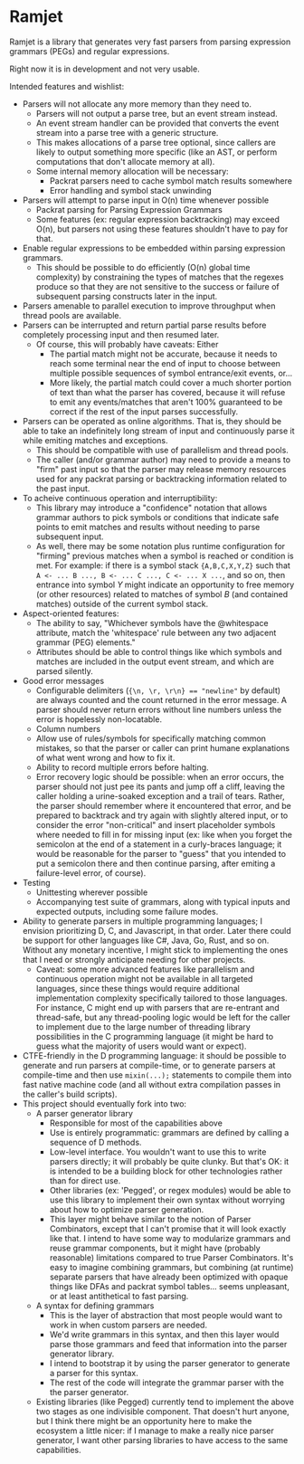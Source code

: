 Ramjet
====

Ramjet is a library that generates very fast parsers from parsing expression
grammars (PEGs) and regular expressions.

Right now it is in development and not very usable.

Intended features and wishlist:
* Parsers will not allocate any more memory than they need to.
	* Parsers will not output a parse tree, but an event stream instead.
	* An event stream handler can be provided that converts the event stream
		into a parse tree with a generic structure.
	* This makes allocations of a parse tree optional, since callers are likely
		to output something more specific (like an AST, or perform computations
		that don't allocate memory at all).
	* Some internal memory allocation will be necessary:
		* Packrat parsers need to cache symbol match results somewhere
		* Error handling and symbol stack unwinding
* Parsers will attempt to parse input in O(n) time whenever possible
	* Packrat parsing for Parsing Expression Grammars
	* Some features (ex: regular expression backtracking) may exceed O(n),
		but parsers not using these features shouldn't have to pay for that.
* Enable regular expressions to be embedded within parsing expression grammars.
	* This should be possible to do efficiently (O(n) global time complexity)
		by constraining the types of matches that the regexes produce so that
		they are not sensitive to the success or failure of subsequent parsing
		constructs later in the input.
* Parsers amenable to parallel execution to improve throughput when thread
	pools are available.
* Parsers can be interrupted and return partial parse results before completely
	processing input and then resumed later.
	*  Of course, this will probably have caveats: Either
		* The partial match might not be accurate, because it needs to reach
			some terminal near the end of input to choose between multiple
			possible sequences of symbol entrance/exit events, or...
		* More likely, the partial match could cover a much shorter portion
			of text than what the parser has covered, because it will refuse
			to emit any events/matches that aren't 100% guaranteed to be
			correct if the rest of the input parses successfully.
* Parsers can be operated as online algorithms. That is, they should be able
	to take an indefinitely long stream of input and continuously parse it
	while emiting matches and exceptions.
	* This should be compatible with use of parallelism and thread pools.
	* The caller (and/or grammar author) may need to provide a means to "firm"
		past input so that the parser may release memory resources used for any
		packrat parsing or backtracking information related to the past input.
* To acheive continuous operation and interruptibility:
	* This library may introduce a "confidence" notation that allows grammar
		authors to pick symbols or conditions that indicate safe points to emit
		matches and results without needing to parse subsequent input.
	* As well, there may be some notation plus runtime configuration for
		"firming" previous matches when a symbol is reached or condition is met.
		For example: if there is a symbol stack `{A,B,C,X,Y,Z}` such that
		`A <- ... B ..., B <- ... C ..., C <- ... X ...`, and so on, then
		entrance into symbol *Y* might indicate an opportunity to free memory
		(or other resources) related to matches of symbol *B*
		(and contained matches) outside of the current symbol stack.
* Aspect-oriented features:
	* The ability to say, "Whichever symbols have the @whitespace attribute,
		match the 'whitespace' rule between any two adjacent grammar (PEG)
		elements."
	* Attributes should be able to control things like which symbols and
		matches are included in the output event stream, and which are
		parsed silently.
* Good error messages
	* Configurable delimiters (`{\n, \r, \r\n} == "newline"` by default) are
		always counted and the count returned in the error message. A parser
		should never return errors without line numbers unless the error is
		hopelessly non-locatable.
	* Column numbers
	* Allow use of rules/symbols for specifically matching common mistakes,
		so that the parser or caller can print humane explanations of what
		went wrong and how to fix it.
	* Ability to record multiple errors before halting.
	* Error recovery logic should be possible: when an error occurs, the parser
		should not just pee its pants and jump off a cliff, leaving the caller
		holding a urine-soaked exception and a trail of tears. Rather, the
		parser should remember where it encountered that error, and be
		prepared to backtrack and try again with slightly altered input,
		or to consider the error "non-critical" and insert placeholder
		symbols where needed to fill in for missing input (ex: like when
		you forget the semicolon at the end of a statement in a curly-braces
		language; it would be reasonable for the parser to "guess" that you
		intended to put a semicolon there and then continue parsing, after
		emiting a failure-level error, of course).
* Testing
	* Unittesting wherever possible
	* Accompanying test suite of grammars, along with typical inputs and
		expected outputs, including some failure modes.
* Ability to generate parsers in multiple programming languages; I envision
	prioritizing D, C, and Javascript, in that order. Later there could be
	support for other languages like C#, Java, Go, Rust, and so on. Without
	any monetary incentive, I might stick to implementing the ones that I
	need or strongly anticipate needing for other projects.
	* Caveat: some more advanced features like parallelism and continuous
		operation might not be available in all targeted languages, since
		these things would require additional implementation complexity
		specifically tailored to those languages. For instance, C might end
		up with parsers that are re-entrant and thread-safe, but any
		thread-pooling logic would be left for the caller to implement due
		to the large number of threading library possibilities in the C
		programming language (it might be hard to guess what the majority of
		users would want or expect).
* CTFE-friendly in the D programming language: it should be possible to
	generate and run parsers at compile-time, or to generate parsers at
	compile-time and then use `mixin(...);` statements to compile them into
	fast native machine code (and all without extra compilation passes in the
	caller's build scripts).
* This project should eventually fork into two:
	* A parser generator library
		* Responsible for most of the capabilities above
		* Use is entirely programmatic: grammars are defined by calling
			a sequence of D methods.
		* Low-level interface. You wouldn't want to use this to write parsers
			directly; it will probably be quite clunky. But that's OK: it is
			intended to be a building block for other technologies rather than
			for direct use.
		* Other libraries (ex: 'Pegged', or regex modules) would be able to
			use this library to implement their own syntax without worrying
			about how to optimize parser generation.
		* This layer might behave similar to the notion of Parser Combinators,
			except that I can't promise that it will look exactly like that.
			I intend to have some way to modularize grammars and reuse grammar
			components, but it might have (probably reasonable) limitations
			compared to true Parser Combinators.  It's easy to imagine
			combining grammars, but combining (at runtime) separate parsers
			that have already been optimized with opaque things like DFAs and
			packrat symbol tables... seems unpleasant, or at least antithetical
			to fast parsing.
	* A syntax for defining grammars
		* This is the layer of abstraction that most people would want to work
			in when custom parsers are needed.
		* We'd write grammars in this syntax, and then this layer would parse
			those grammars and feed that information into the parser generator
			library.
		* I intend to bootstrap it by using the parser generator to generate a
			parser for this syntax.
		* The rest of the code will integrate the grammar parser with the
			the parser generator.
	* Existing libraries (like Pegged) currently tend to implement the above
		two stages as one indivisible component. That doesn't hurt anyone, but
		I think there might be an opportunity here to make the ecosystem a
		little nicer: if I manage to make a really nice parser generator, I
		want other parsing libraries to have access to the same capabilities.

